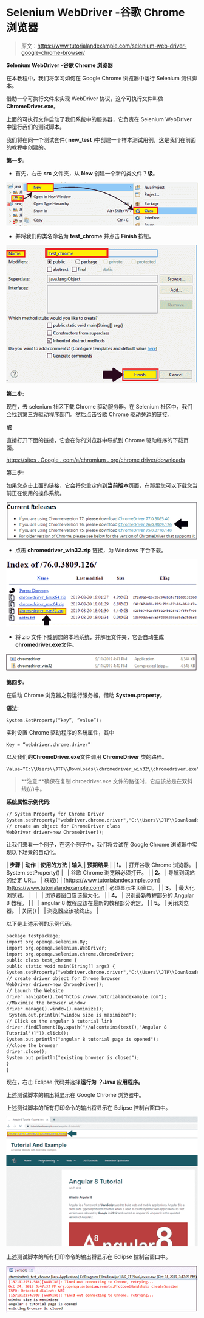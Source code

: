 # Selenium WebDriver -谷歌 Chrome 浏览器

> 原文：<https://www.tutorialandexample.com/selenium-web-driver-google-chrome-browser/>

**Selenium WebDriver -谷歌 Chrome 浏览器**

在本教程中，我们将学习如何在 Google Chrome 浏览器中运行 Selenium 测试脚本。

借助一个可执行文件来实现 WebDriver 协议，这个可执行文件叫做**ChromeDriver.exe**。

上面的可执行文件启动了我们系统中的服务器，它负责在 Selenium WebDriver 中运行我们的测试脚本。

我们将在同一个测试套件( **new_test** )中创建一个样本测试用例，这是我们在前面的教程中创建的。

**第一步**:

*   首先，右击 **src** 文件夹，从 **New** 创建一个新的类文件？**级**。

![Selenium web driver - Google Chrome Browser](img/9b28db53ab15ac2cf1c7fc2fa96f0845.png)

*   并将我们的类名命名为 **test_chrome** 并点击 **Finish** 按钮。

![Selenium web driver - Google Chrome Browser 1](img/6bf75dfc9e372ff1a5819aad072c5861.png)

**第二步:**

现在，去 selenium 社区下载 Chrome 驱动服务器。在 Selenium 社区中，我们会找到第三方驱动程序部门。然后点击谷歌 Chrome 驱动旁边的链接。

**或**

直接打开下面的链接，它会在你的浏览器中导航到 Chrome 驱动程序的下载页面。

[https://sites . Google . com/a/chromium . org/chrome driver/downloads](https://sites.google.com/a/chromium.org/chromedriver/downloads)

第三步:

如果您点击上面的链接，它会将您重定向到**当前版本**页面，在那里您可以下载您当前正在使用的操作系统。

![Selenium web driver - Google Chrome Browser 2](img/65a5dc711135284ca5700083bf802e05.png)

*   点击 **chromedriver_win32.zip** 链接，为 Windows 平台下载。

![Selenium web driver - Google Chrome Browser 3](img/0616b697a4c7743a752c495c840640be.png)

*   将 zip 文件下载到您的本地系统，并解压文件夹，它会自动生成**chromedriver.exe**文件。

![Selenium web driver - Google Chrome Browser 4](img/133842ac588c2f9e03dbcfe324fedca4.png)

**第四步:**

在启动 Chrome 浏览器之前运行服务器，借助 **System.property，**

**语法:**

```
System.SetProperty(“key”, ”value”);
```

实时设置 Chrome 驱动程序的系统属性，其中

```
Key = “webdriver.chrome.driver”
```

以及我们的**ChromeDriver.exe**文件调用 **ChromeDriver** 类的路径。

```
Value=”C:\\Users\\JTP\\Downloads\\chromedriver_win32\\chromedriver.exe"
```

> **注意:**确保在复制 chroedriver.exe 文件的路径时，它应该总是在双斜线(//)中。

**系统属性示例代码:**

```
// System Property for Chrome Driver
System.setProperty("webdriver.chrome.driver","C:\\Users\\JTP\\Downloads\\chromedriver_win32\\chromedriver.exe");  
// create an object for ChromeDriver class
WebDriver driver=new ChromeDriver();   
```

让我们来看一个例子，在这个例子中，我们将尝试在 Google Chrome 浏览器中实现以下场景的自动化。

| **步骤** | **动作** | **使用的方法** | **输入** | **预期结果** |
| **1。** | 打开谷歌 Chrome 浏览器。 | System.setProperty() |   | 谷歌 Chrome 浏览器必须打开。 |
| **2。** | 导航到网站的给定 URL。 | 获取() | [https://www.tutorialandexample.com](https://www.tutorialandexample.com/) | 必须显示主页窗口。 |
| **3。** | 最大化浏览器。 |   |   | 浏览器窗口应该最大化。 |
| **4。** | 识别最新教程部分的 Angular 8 教程。 |  |   | angular 8 教程应该在最新的教程部分确定。 |
| **5。** | 关闭浏览器。 | 关闭() |   | 浏览器应该被终止。 |

以下是上述示例的示例代码。

```
package testpackage;
import org.openqa.selenium.By;
import org.openqa.selenium.WebDriver;
import org.openqa.selenium.chrome.ChromeDriver;
public class test_chrome {
public static void main(String[] args) {
System.setProperty("webdriver.chrome.driver","C:\\Users\\JTP\\Downloads\\chromedriver_wi32\\chromedriver.exe");
// create driver object for Chrome browser
WebDriver driver=new ChromeDriver();
// Launch the Website
driver.navigate().to("https://www.tutorialandexample.com");  
//Maximize the browser window
driver.manage().window().maximize();  
 System.out.println("window size is maximized");
// Click on the angular 8 tutorial link
driver.findElement(By.xpath("//a[contains(text(),'Angular 8 Tutorial')]")).click();
System.out.println("angular 8 tutorial page is opened");
//close the browser
driver.close();
System.out.println("existing browser is closed");
}
}
```

现在，右击 Eclipse 代码并选择**运行为** **？Java 应用程序。**

上述测试脚本的输出将显示在 Google Chrome 浏览器中。

上述测试脚本的所有打印命令的输出将显示在 Eclipse 控制台窗口中。

![Selenium web driver - Google Chrome Browser 5](img/658aa41b16d0cd53d177f215e0576eaa.png)

上述测试脚本的所有打印命令的输出将显示在 Eclipse 控制台窗口中。

![Selenium web driver - Google Chrome Browser 6](img/68aef9f60a4ce5c030bdae5f8af36b28.png)